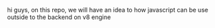 hi guys, on this repo, we will have an idea to how javascript can be use outside to the backend on v8 engine
